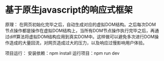 # 基于原生javascript的响应式框架
原理：
  在网页初始化完毕之后，自动生成对应的虚拟DOM结构。之后每次DOM节点操作都是操作在虚拟DOM结构上，当所有DOM节点操作执行完毕之后，再通过diff算法将虚拟DOM结构应用到真实DOM中。这样做可以避免多次进行DOM操作造成的大量回流，对网页造成过大的压力，以及响应过慢影响用户体验。

项目运行：
  安装依赖：npm install
  运行项目：npm run dev
